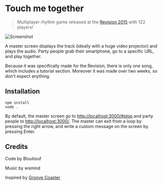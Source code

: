 # Touch me together

> Multiplayer rhythm game released at the [Revision 2015](http://2015.revision-party.net/) with 122 players!

![Screenshot](https://raw.githubusercontent.com/tmp-demo/touch-me-together/master/Screenshot.png)

A master screen displays the track (ideally with a huge video projector) and plays the audio. Party people grab their smartphone, go to a specific URL, and play together.

Because it was specifically made for the Revision, there is only one song, which includes a tutorial section. Moreover it was made over two weeks, so don't expect anything.

## Installation

	npm install
	node .

By default, the master screen go to <http://localhost:3000/#plop> and party people to <http://localhost:3000/>. The master can exit from a loop by pressing the right arrow, and write a custom message on the screen by pressing Enter.

## Credits

Code by Bloutiouf

Music by wsmind

Inspired by [Groove Coaster](http://groovecoaster.com/)
